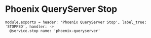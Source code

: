 
# Phoenix QueryServer Stop

    module.exports = header: 'Phoenix QueryServer Stop', label_true: 'STOPPED', handler: ->
      @service.stop name: 'phoenix-queryserver'

